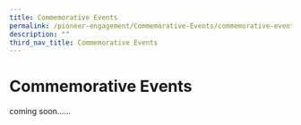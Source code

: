 ```yaml
---
title: Commemorative Events
permalink: /pioneer-engagement/Commemorative-Events/commemorative-events
description: ""
third_nav_title: Commemorative Events
---
```

# Commemorative Events
coming soon......